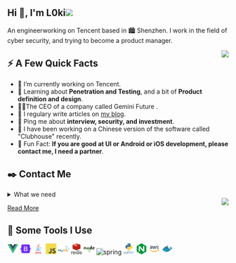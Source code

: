 <h2>Hi 👋, I'm L0ki<img src="https://media.giphy.com/media/WUlplcMpOCEmTGBtBW/giphy.gif" width="30"></h1>
<p>An engineerworking on Tencent based in  🏙 Shenzhen. I work in the field of cyber security, and trying to become a product manager.</p><img align="right" src="https://media.giphy.com/media/AbYxDs20DECQw/giphy.gif" />



<h2>⚡️ A Few Quick Facts</h2>
<ul>
<li>🔭 I’m currently working on Tencent.</li>
<li>🧐 Learning about <strong>Penetration and Testing</strong>, and a bit of <strong>Product definition and design</strong>.</li>
<li>👨‍💻The CEO of a company called Gemini Future .</li>
<li>📝 I regulary write articles on <a href="https://l0ki.topki.top">my blog</a>.</li>
<li>💬 Ping me about <strong>interview, security, and investment</strong>.</li>
<li>📙 I have been working on a Chinese version of the software called "Clubhouse" recently.</li>
<li>🎉 Fun Fact: <strong>If you are good at UI or Android or iOS development, please contact me, I need a partner</strong>.</li>
</ul>
<h2>✒️ Contact Me</h2>
<details>
    <summary>What we need</summary>
    <li>UI designer</li><li>Android development engineer</li><li>IOS development engineer</li><li>Product Manager</li><li>geminifuture@163.com</li>
</details>
<img align="right" src="https://media.giphy.com/media/Kx8XaNAnI4Okw/giphy.gif">
<p><a target="_blank" href="https://l0ki.top/about.html">Read More</a></p>
<h2>🚀 Some Tools I Use</h2>
<p align="left">
<img src="https://raw.githubusercontent.com/devicons/devicon/master/icons/vuejs/vuejs-original.svg" alt="vue" width="25" height="25" />
<img src="https://raw.githubusercontent.com/devicons/devicon/master/icons/bootstrap/bootstrap-plain.svg" alt="bootstrap" width="25" height="25" />
<img src="https://raw.githubusercontent.com/devicons/devicon/master/icons/java/java-original-wordmark.svg" alt="java" width="25" height="25" />
<img src="https://raw.githubusercontent.com/devicons/devicon/master/icons/javascript/javascript-original.svg" alt="javascript" width="25" height="25" />
<img src="https://raw.githubusercontent.com/devicons/devicon/master/icons/mysql/mysql-original-wordmark.svg" alt="mysql" width="25" height="25" />
<img src="https://raw.githubusercontent.com/devicons/devicon/master/icons/redis/redis-original-wordmark.svg" alt="redis" width="25" height="25" />
<img src="https://raw.githubusercontent.com/devicons/devicon/master/icons/nodejs/nodejs-original-wordmark.svg" alt="nodejs" width="25" height="25" />
<img src="https://www.vectorlogo.zone/logos/springio/springio-icon.svg" alt="spring" width="25" height="25" />
<img src="https://raw.githubusercontent.com/devicons/devicon/master/icons/python/python-original-wordmark.svg" alt="python" width="25" height="25" />
<img src="https://raw.githubusercontent.com/devicons/devicon/master/icons/nginx/nginx-original.svg" alt="nginx" width="25" height="25" />
<img src="https://raw.githubusercontent.com/github/explore/80688e429a7d4ef2fca1e82350fe8e3517d3494d/topics/aws/aws.png" alt="aws" width="25" height="25" />
<img src="https://raw.githubusercontent.com/devicons/devicon/master/icons/docker/docker-original.svg" alt="Docker" width="25" height="25" />
